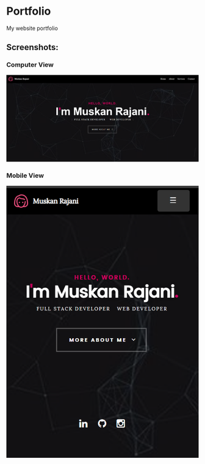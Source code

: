 # Portfolio
My website portfolio

## Screenshots:
### Computer View
![alt text](https://github.com/MuskanRajani/MyPortfolio/blob/main/portfolio.png)

### Mobile View
![alt text](https://github.com/MuskanRajani/MyPortfolio/blob/main/Mobile-View.png)
